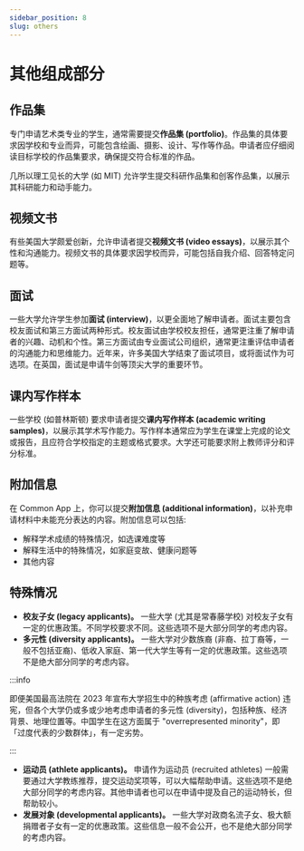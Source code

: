 ```yaml
---
sidebar_position: 8
slug: others
---
```


# 其他组成部分

## 作品集

专门申请艺术类专业的学生，通常需要提交**作品集 (portfolio)**。作品集的具体要求因学校和专业而异，可能包含绘画、摄影、设计、写作等作品。申请者应仔细阅读目标学校的作品集要求，确保提交符合标准的作品。

几所以理工见长的大学 (如 MIT) 允许学生提交科研作品集和创客作品集，以展示其科研能力和动手能力。

## 视频文书

有些美国大学颇爱创新，允许申请者提交**视频文书 (video essays)**，以展示其个性和沟通能力。视频文书的具体要求因学校而异，可能包括自我介绍、回答特定问题等。

## 面试

一些大学允许学生参加**面试 (interview)**，以更全面地了解申请者。面试主要包含校友面试和第三方面试两种形式。校友面试由学校校友担任，通常更注重了解申请者的兴趣、动机和个性。第三方面试由专业面试公司组织，通常更注重评估申请者的沟通能力和思维能力。近年来，许多美国大学结束了面试项目，或将面试作为可选项。在英国，面试是申请牛剑等顶尖大学的重要环节。

## 课内写作样本

一些学校 (如普林斯顿) 要求申请者提交**课内写作样本 (academic writing samples)**，以展示其学术写作能力。写作样本通常应为学生在课堂上完成的论文或报告，且应符合学校指定的主题或格式要求。大学还可能要求附上教师评分和评分标准。

## 附加信息

在 Common App 上，你可以提交**附加信息 (additional information)**，以补充申请材料中未能充分表达的内容。附加信息可以包括:

* 解释学术成绩的特殊情况，如选课难度等
* 解释生活中的特殊情况，如家庭变故、健康问题等
* 其他内容

## 特殊情况

* **校友子女 (legacy applicants)。** 一些大学 (尤其是常春藤学校) 对校友子女有一定的优惠政策。不同学校要求不同。这些选项不是大部分同学的考虑内容。
* **多元性 (diversity applicants)。** 一些大学对少数族裔 (非裔、拉丁裔等，一般不包括亚裔)、低收入家庭、第一代大学生等有一定的优惠政策。这些选项不是绝大部分同学的考虑内容。

:::info

即便美国最高法院在 2023 年宣布大学招生中的种族考虑 (affirmative action) 违宪，但各个大学仍或多或少地考虑申请者的多元性 (diversity)，包括种族、经济背景、地理位置等。中国学生在这方面属于 "overrepresented minority"，即「过度代表的少数群体」，有一定劣势。

:::

* **运动员 (athlete applicants)。** 申请作为运动员 (recruited athletes) 一般需要通过大学教练推荐，提交运动奖项等，可以大幅帮助申请。这些选项不是绝大部分同学的考虑内容。其他申请者也可以在申请中提及自己的运动特长，但帮助较小。
* **发展对象 (developmental applicants)。** 一些大学对政商名流子女、极大额捐赠者子女有一定的优惠政策。这些信息一般不会公开，也不是绝大部分同学的考虑内容。
